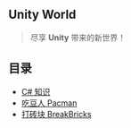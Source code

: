 ## Unity World

> 尽享 **Unity** 带来的新世界！


## 目录

- [C# 知识](https://github.com/SouthBegonia/UnityWorld/tree/master/Csharp)
- [吃豆人 Pacman](https://github.com/SouthBegonia/UnityWorld/tree/master/Pacman)
- [打砖块 BreakBricks](https://github.com/SouthBegonia/UnityWorld/tree/master/BreakBricks)